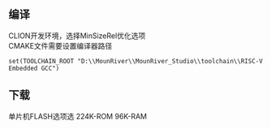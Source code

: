 ## 编译
CLION开发环境，选择MinSizeRel优化选项  
CMAKE文件需要设置编译器路径
```
set(TOOLCHAIN_ROOT "D:\\MounRiver\\MounRiver_Studio\\toolchain\\RISC-V Embedded GCC")
```

## 下载
单片机FLASH选项选 224K-ROM 96K-RAM

